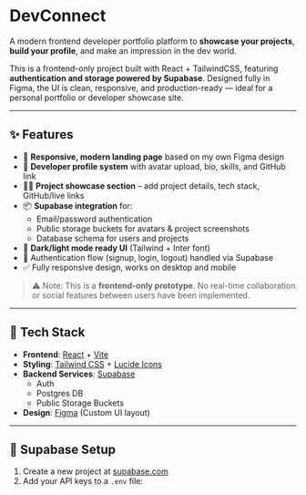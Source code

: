 # DevConnect

A modern frontend developer portfolio platform to **showcase your projects**, **build your profile**, and make an impression in the dev world.

This is a frontend-only project built with React + TailwindCSS, featuring **authentication and storage powered by Supabase**. Designed fully in Figma, the UI is clean, responsive, and production-ready — ideal for a personal portfolio or developer showcase site.

---

## ✨ Features

- 🎨 **Responsive, modern landing page** based on my own Figma design
- 👤 **Developer profile system** with avatar upload, bio, skills, and GitHub link
- 🧑‍💻 **Project showcase section** – add project details, tech stack, GitHub/live links
- 📦 **Supabase integration** for:
  - Email/password authentication
  - Public storage buckets for avatars & project screenshots
  - Database schema for users and projects
- 🌙 **Dark/light mode ready UI** (Tailwind + Inter font)
- 🔐 Authentication flow (signup, login, logout) handled via Supabase
- ✅ Fully responsive design, works on desktop and mobile

> ⚠️ Note: This is a **frontend-only prototype**. No real-time collaboration or social features between users have been implemented.

---

## 🧰 Tech Stack

- **Frontend**: [React](https://react.dev/) + [Vite](https://vitejs.dev/)
- **Styling**: [Tailwind CSS](https://tailwindcss.com/) + [Lucide Icons](https://lucide.dev/)
- **Backend Services**: [Supabase](https://supabase.com/)
  - Auth
  - Postgres DB
  - Public Storage Buckets
- **Design**: [Figma](https://figma.com) (Custom UI layout)

---

## 🧱 Supabase Setup

1. Create a new project at [supabase.com](https://supabase.com/)
2. Add your API keys to a `.env` file:

